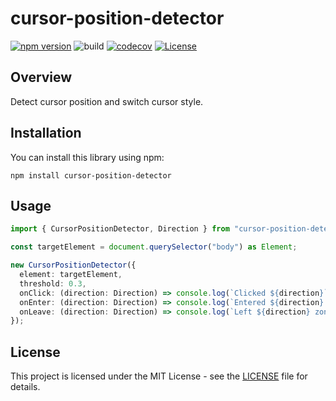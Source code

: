 # cursor-position-detector

[![npm version](https://badge.fury.io/js/cursor-position-detector.svg)](https://badge.fury.io/js/cursor-position-detector)
![build](https://github.com/ryohidaka/cursor-position-detector/workflows/Build/badge.svg)
[![codecov](https://codecov.io/gh/ryohidaka/cursor-position-detector/graph/badge.svg?token=RHP9TB2F51)](https://codecov.io/gh/ryohidaka/cursor-position-detector)
[![License](https://img.shields.io/badge/license-MIT-blue.svg)](https://opensource.org/licenses/MIT)

## Overview

Detect cursor position and switch cursor style.

## Installation

You can install this library using npm:

```shell
npm install cursor-position-detector
```

## Usage

```ts
import { CursorPositionDetector, Direction } from "cursor-position-detector";

const targetElement = document.querySelector("body") as Element;

new CursorPositionDetector({
  element: targetElement,
  threshold: 0.3,
  onClick: (direction: Direction) => console.log(`Clicked ${direction}`),
  onEnter: (direction: Direction) => console.log(`Entered ${direction} zone`),
  onLeave: (direction: Direction) => console.log(`Left ${direction} zone`),
});
```

## License

This project is licensed under the MIT License - see the [LICENSE](LICENSE) file for details.
